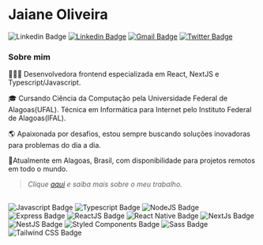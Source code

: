 # Jaiane Oliveira

![Linkedin Badge](https://img.shields.io/badge/-Jaiane%20Oliveira%230747-66179D?style=for-the-badge&labelColor=66179D&logo=Discord&logoColor=white&link=https://www.linkedin.com/in/jaianeoliveira/)
[![Linkedin Badge](https://img.shields.io/badge/-Jaiane%20Oliveira-66179D?style=for-the-badge&labelColor=66179D&logo=Linkedin&logoColor=white&link=https://www.linkedin.com/in/jaianeoliveira/)](https://www.linkedin.com/in/jaianeoliveira/) 
[![Gmail Badge](https://img.shields.io/badge/-jaianeoliveira.dev@gmail.com-66179D?style=for-the-badge&logo=Gmail&logoColor=white&link=mailto:jaianeoliveirra.dev@gmail.com)](mailto:jaianeoliveira.dev@gmail.com)
[![Twitter Badge](https://img.shields.io/badge/-@_JaianeOliveira-66179D?style=for-the-badge&labelColor=66179D&logo=twitter&logoColor=white&link=https://twitter.com/_JaianeOliveira)](https://twitter.com/_JaianeOliveira) 

### Sobre mim

👩🏻‍💻 Desenvolvedora frontend especializada em React, NextJS e Typescript/Javascript.

🎓 Cursando Ciência da Computação pela Universidade Federal de Alagoas(UFAL). Técnica em Informática para Internet pelo Instituto Federal de Alagoas(IFAL).

🌎 Apaixonada por desafios, estou sempre buscando soluções inovadoras para problemas do dia a dia.

📍Atualmente em Alagoas, Brasil, com disponibilidade para projetos remotos em todo o mundo.



> *Clique [aqui](https://jaianeoliveira.notion.site/jaianeoliveira/Jaiane-Oliveira-ba4efcf29df647fb911dd9dc46f75701) e saiba mais sobre o meu trabalho.*


##

![Javascript Badge](https://img.shields.io/badge/JavaScript-F7DF1E?style=flat&logo=javascript&logoColor=black)
![Typescript Badge](https://img.shields.io/badge/TypeScript-007ACC?style=flat&logo=typescript&logoColor=white)
![NodeJS Badge](https://img.shields.io/badge/Node.js-43853D?style=flat&logo=node.js&logoColor=white)
![Express Badge](https://img.shields.io/badge/Express.js-404D59?style=flat&logo=express&logoColor=ffffff)
![ReactJS Badge](https://img.shields.io/badge/React-20232A?style=flat&logo=react&logoColor=61DAFB)
![React Native Badge](https://img.shields.io/badge/React_Native-20232A?style=flat&logo=react&logoColor=61DAFB)
![NextJs Badge](https://img.shields.io/badge/NextJS-111111?style=flat&logo=next.js&logoColor=ffffff)
![NestJS Badge](https://img.shields.io/badge/NestJs-111111?style=flat&logo=nestjs&logoColor=E0234E)
![Styled Components Badge](https://img.shields.io/badge/Styled_Components-DB7093?style=flat&logo=styled-components&logoColor=white)
![Sass Badge](https://img.shields.io/badge/Sass-CC6699?style=flat&logo=sass&logoColor=white)
![Tailwind CSS Badge](https://img.shields.io/badge/Tailwind_CSS-06B6D4?style=flat&logo=tailwindcss&logoColor=white)



